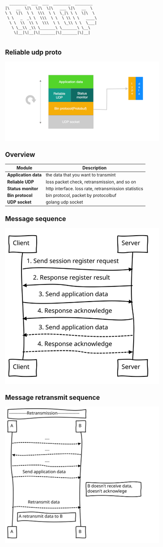 ```
  ________  ___  ___  ________  ________
|\   __  \|\  \|\  \|\   ___ \|\   __  \
\ \  \|\  \ \  \\\  \ \  \_|\ \ \  \|\  \
 \ \   _  _\ \  \\\  \ \  \ \\ \ \   ____\
  \ \  \\  \\ \  \\\  \ \  \_\\ \ \  \___|
   \ \__\\ _\\ \_______\ \_______\ \__\
    \|__|\|__|\|_______|\|_______|\|__|
    
```

## Reliable udp proto
![Overview](https://github.com/woodywanghg/gitpicture/blob/master/overview_ss.png)


## Overview
|Module|Description|
|-|-|
| **Application data**|the data that you want to transmint|
| **Reliable UDP**|loss packet check, retransmission, and so on|
| **Status monitor**|http interface. loss rate, retransmission statistics|
| **Bin protocol**|bin protocol, packet by protocolbuf|
| **UDP socket**|golang udp socket|


## Message sequence
![message sequence](https://github.com/woodywanghg/gitpicture/blob/master/msgsequence.svg)

## Message retransmit sequence
![message sequence](https://github.com/woodywanghg/gitpicture/blob/master/sequenceretransmit.svg)


